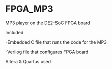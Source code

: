 # FPGA_MP3
MP3 player on the DE2-SoC FPGA board

Included

-Embedded C file that runs the code for the MP3 

-Verilog file that configures FPGA board

Altera & Quartus used
